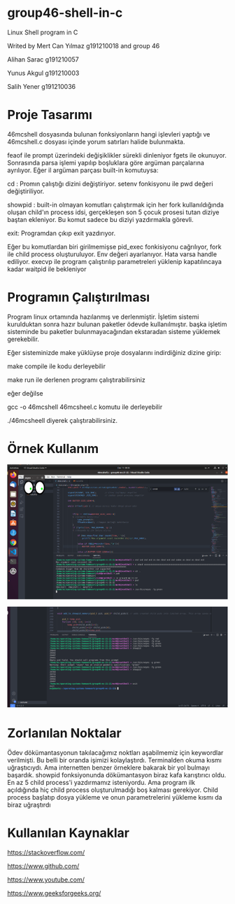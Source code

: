 # group46-shell-in-c
Linux Shell program in C

Writed by Mert Can Yılmaz g191210018 and group 46

Alihan Sarac g191210057

Yunus Akgul g191210003

Salih Yener g191210036


# Proje Tasarımı

46mcshell dosyasında bulunan fonksiyonların hangi işlevleri yaptığı ve 46mcshell.c dosyası içinde yorum satırları halide bulunmakta.

feaof ile prompt üzerindeki değişiklikler sürekli dinleniyor fgets ile okunuyor. Sonrasında parsa işlemi yapılıp boşluklara göre argüman parçalarına ayrılıyor. Eğer il argüman parçası built-in komutuysa:

cd : Promın çalıştığı dizini değiştiriyor. setenv fonkisyonu ile pwd değeri değiştiriliyor.

showpid : built-in olmayan komutları çalıştırmak için her fork kullanıldığında oluşan child'ın process idsi, gerçekleşen son 5 çocuk prosesi tutan diziye baştan ekleniyor. Bu komut sadece bu diziyi yazdırmakla görevli. 

exit: Programdan çıkıp exit yazdırıyor.

Eğer bu komutlardan biri girilmemişse pid_exec fonkisiyonu cağrılıyor, fork ile child process oluşturuluyor. Env değeri ayarlanıyor. Hata varsa handle ediliyor. execvp ile program çalıştırılıp parametreleri yüklenip kapatılıncaya kadar waitpid ile bekleniyor


# Programın Çalıştırılması

Program linux ortamında hazılanmış ve derlenmiştir. İşletim sistemi kurulduktan sonra hazır bulunan paketler ödevde kullanılmıştır. başka işletim sisteminde bu paketler bulunmayacağından ekstaradan sisteme yüklemek gerekebilir.

Eğer sisteminizde make yüklüyse proje dosyalarını indirdiğiniz dizine girip:

make compile  ile kodu derleyebilir

make run   ile derlenen programı çalıştırabilirsiniz

eğer değilse

gcc -o 46mcshell 46mcsheel.c   komutu ile derleyebilir

./46mcsheell diyerek çalıştırabilirsiniz.

# Örnek Kullanım

![execute](https://raw.githubusercontent.com/DEONSKY/operating-systems-group-46/main/Ekran%20Görüntüsü%20(91).png)

![execute](https://raw.githubusercontent.com/DEONSKY/operating-systems-group-46/main/Ekran%20Görüntüsü%20(94).png)

# Zorlanılan Noktalar

Ödev dökümantasyonun takılacağımız noktları aşabilmemiz için keywordlar verilmişti. Bu belli bir oranda işimizi kolaylaştırdı. Terminalden okuma kısmı uğraştıcıydı. Ama internetten benzer örneklere bakarak bir yol bulmayı başardık. showpid fonksiyonunda dökümantasyon biraz kafa karıştırıcı oldu. En az 5 child process'i yazdırmamız isteniyordu. Ama program ilk açıldığında hiç child process oluşturulmadığı boş kalması gerekiyor. Child process başlatıp dosya yükleme ve onun parametrelerini yükleme kısmı da biraz uğraştırdı

# Kullanılan Kaynaklar

https://stackoverflow.com/

https://www.github.com/

https://www.youtube.com/

https://www.geeksforgeeks.org/


